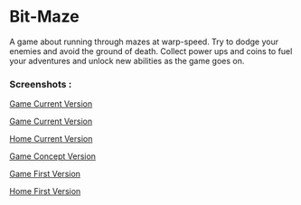 Bit-Maze
========

A game about running through mazes at warp-speed. Try to dodge your enemies and avoid the ground of death. Collect power ups and coins to fuel your adventures and unlock new abilities as the game goes on.

<h3>Screenshots :</h3>

<a href='https://www.dropbox.com/s/rrjg8omfx47nfa3/game21.png' target='_blank'>Game Current Version</a>

<a href='https://www.dropbox.com/s/mtm08f58x10507y/App2.png' target='_blank'>Game Current Version</a>

<a href='https://www.dropbox.com/s/qt55kbrwkxu4egf/home2.png' target='_blank'>Home Current Version</a>

<a href='http://bit.ly/1jbVHeX' target='_blank'>Game Concept Version</a>

<a href='http://bit.ly/1hgmwha' target='_blank'>Game First Version</a>

<a href='http://bit.ly/1lqfv0M' target='_blank'>Home First Version</a>
